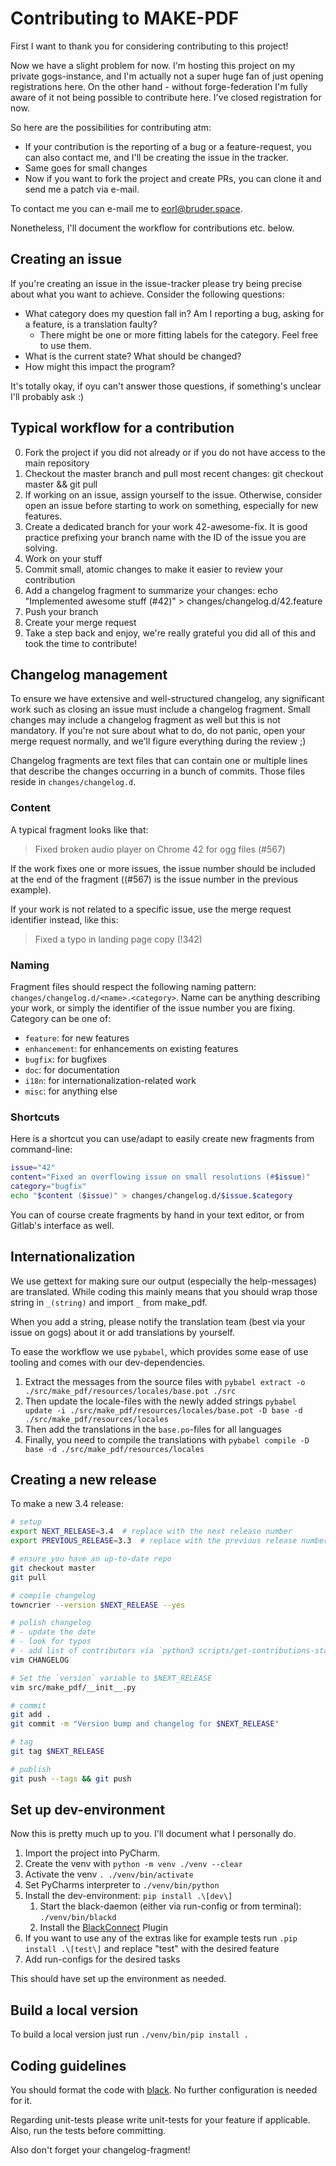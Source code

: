 # Contributing to MAKE-PDF

First I want to thank you for considering contributing to this project! 

Now we have a slight problem for now. I'm hosting this project on my private gogs-instance, and I'm actually not a super huge fan of just opening registrations here. On the other hand - without forge-federation I'm fully aware of it not being possible to contribute here. I've closed registration for now.

So here are the possibilities for contributing atm:

- If your contribution is the reporting of a bug or a feature-request, you can also contact me, and I'll be creating the issue in the tracker. 
- Same goes for small changes
- Now if you want to fork the project and create PRs, you can clone it and send me a patch via e-mail. 

To contact me you can e-mail me to <eorl@bruder.space>.

Nonetheless, I'll document the workflow for contributions etc. below.

## Creating an issue

If you're creating an issue in the issue-tracker please try being precise about what you want to achieve. Consider the following questions:

- What category does my question fall in? Am I reporting a bug, asking for a feature, is a translation faulty?
    - There might be one or more fitting labels for the category. Feel free to use them.
- What is the current state? What should be changed?
- How might this impact the program?

It's totally okay, if oyu can't answer those questions, if something's unclear I'll probably ask :)


## Typical workflow for a contribution

0. Fork the project if you did not already or if you do not have access to the main repository
1. Checkout the master branch and pull most recent changes: git checkout master && git pull
2. If working on an issue, assign yourself to the issue. Otherwise, consider open an issue before starting to work on something, especially for new features.
3. Create a dedicated branch for your work 42-awesome-fix. It is good practice prefixing your branch name with the ID of the issue you are solving.
4. Work on your stuff
5. Commit small, atomic changes to make it easier to review your contribution
6. Add a changelog fragment to summarize your changes: echo "Implemented awesome stuff (#42)" > changes/changelog.d/42.feature
7. Push your branch
8. Create your merge request
9. Take a step back and enjoy, we're really grateful you did all of this and took the time to contribute!


## Changelog management


To ensure we have extensive and well-structured changelog, any significant work such as closing an issue must include a changelog fragment. Small changes may include a changelog fragment as well but this is not mandatory. If you're not sure about what to do, do not panic, open your merge request normally, and we'll figure everything during the review ;)

Changelog fragments are text files that can contain one or multiple lines that describe the changes occurring in a bunch of commits. Those files reside in `changes/changelog.d`.

### Content

A typical fragment looks like that:

> Fixed broken audio player on Chrome 42 for ogg files (#567)

If the work fixes one or more issues, the issue number should be included at the end of the fragment ((#567) is the issue number in the previous example).

If your work is not related to a specific issue, use the merge request identifier instead, like this:

> Fixed a typo in landing page copy (!342)

### Naming 

Fragment files should respect the following naming pattern: `changes/changelog.d/<name>.<category>`. Name can be anything describing your work, or simply the identifier of the issue number you are fixing. Category can be one of:

- `feature`: for new features
- `enhancement`: for enhancements on existing features
- `bugfix`: for bugfixes
- `doc`: for documentation 
- `i18n`: for internationalization-related work 
- `misc`: for anything else

### Shortcuts

Here is a shortcut you can use/adapt to easily create new fragments from command-line:

```bash
issue="42"
content="Fixed an overflowing issue on small resolutions (#$issue)"
category="bugfix"
echo "$content ($issue)" > changes/changelog.d/$issue.$category
```

You can of course create fragments by hand in your text editor, or from Gitlab's
interface as well.

## Internationalization

We use gettext for making sure our output (especially the help-messages) are translated. While coding this mainly means that you should wrap those string in `_(string)` and import `_` from make_pdf. 

When you add a string, please notify the translation team (best via your issue on gogs) about it or add translations by yourself.

To ease the workflow we use `pybabel`, which provides some ease of use tooling and comes with our dev-dependencies.

1. Extract the messages from the source files with `pybabel extract -o ./src/make_pdf/resources/locales/base.pot ./src`
2. Then update the locale-files with the newly added strings `pybabel update -i ./src/make_pdf/resources/locales/base.pot -D base -d ./src/make_pdf/resources/locales`
3. Then add the translations in the `base.po`-files for all languages
4. Finally, you need to compile the translations with `pybabel compile -D base -d ./src/make_pdf/resources/locales`



## Creating a new release

To make a new 3.4 release:

```bash
# setup
export NEXT_RELEASE=3.4  # replace with the next release number
export PREVIOUS_RELEASE=3.3  # replace with the previous release number

# ensure you have an up-to-date repo
git checkout master
git pull

# compile changelog
towncrier --version $NEXT_RELEASE --yes

# polish changelog
# - update the date
# - look for typos
# - add list of contributors via `python3 scripts/get-contributions-stats.py develop $PREVIOUS_RELEASE`
vim CHANGELOG

# Set the `version` variable to $NEXT_RELEASE
vim src/make_pdf/__init__.py

# commit
git add .
git commit -m "Version bump and changelog for $NEXT_RELEASE"

# tag
git tag $NEXT_RELEASE

# publish
git push --tags && git push
```

## Set up dev-environment

Now this is pretty much up to you. I'll document what I personally do. 

1. Import the project into PyCharm. 
2. Create the venv with `python -m venv ./venv --clear`
3. Activate the venv `. ./venv/bin/activate`
4. Set PyCharms interpreter to `./venv/bin/python`
5. Install the dev-environment: `pip install .\[dev\]`
   1. Start the black-daemon (either via run-config or from terminal): `./venv/bin/blackd`
   2. Install the [BlackConnect](https://plugins.jetbrains.com/plugin/14321-blackconnect) Plugin
6. If you want to use any of the extras like for example tests run `.pip install .\[test\]` and replace "test" with the desired feature
7. Add run-configs for the desired tasks

This should have set up the environment as needed.

## Build a local version

To build a local version just run `./venv/bin/pip install .`

## Coding guidelines

You should format the code with [black](https://black.readthedocs.io/en/stable/). No further configuration is needed for it.

Regarding unit-tests please write unit-tests for your feature if applicable. Also, run the tests before committing.

Also don't forget your changelog-fragment!
